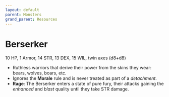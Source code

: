 ```yaml
---
layout: default
parent: Monsters
grand_parent: Resources
---
```


# Berserker

10 HP, 1 Armor, 14 STR, 13 DEX, 15 WIL, twin axes (d8+d8)

- Ruthless warriors that derive their power from the skins they wear: bears, wolves, boars, etc.
- Ignores the **Morale** rule and is never treated as part of a _detachment_.
- **Rage**: The Berserker enters a state of pure fury, their attacks gaining the _enhanced_ and _blast_ quality until they take STR damage.
